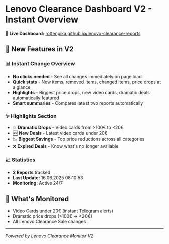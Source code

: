 # Lenovo Clearance Dashboard V2 - Instant Overview

🎯 **Live Dashboard:** [rottenpika.github.io/lenovo-clearance-reports](https://rottenpika.github.io/lenovo-clearance-reports/)

## 🚀 New Features in V2

### 📊 Instant Change Overview
- **No clicks needed** - See all changes immediately on page load
- **Quick stats** - New items, removed items, changed items, price drops at a glance
- **Highlights** - Biggest price drops, new video cards, dramatic deals automatically featured
- **Smart summaries** - Compares latest two reports automatically

### ✨ Highlights Section
- 💥 **Dramatic Drops** - Video cards from >100€ to <20€
- 🆕 **New Deals** - Latest video cards under 20€
- 📉 **Biggest Savings** - Top price reductions across all categories
- ❌ **Expired Deals** - Know what's no longer available

### 📈 Statistics
- **2 Reports** tracked
- **Last Update:** 16.06.2025 08:10:53
- **Monitoring:** Active 24/7

## 🎯 What's Monitored
- Video Cards under 20€ (instant Telegram alerts)
- Dramatic price drops (>100€ → <20€)
- All Lenovo Clearance Sale changes

---
*Powered by Lenovo Clearance Monitor V2*
